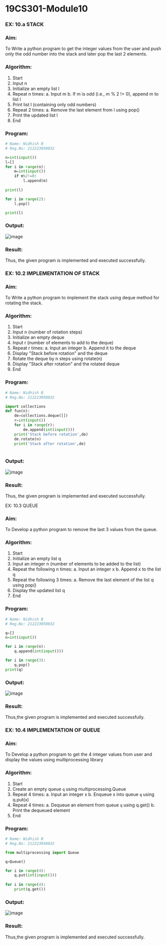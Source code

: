 # 19CS301-Module10
### EX: 10.a  STACK
### Aim: 
To Write a python program to get the integer values from the user and push only the odd number into the stack and later pop the last 2 elements.

### Algorithm:

1. Start
2. Input n
3. Initialize an empty list l
4. Repeat n times:
   a. Input m
   b. If m is odd (i.e., m % 2 != 0), append m to list l
5. Print list l (containing only odd numbers)
6. Repeat 2 times:
   a. Remove the last element from l using pop()
7. Print the updated list l
8. End


### Program:
```python
# Name: Nidhish B
# Reg.No: 212223050032

n=int(input())
l=[]
for i in range(n):
    m=int(input())
    if m%2!=0:
        l.append(m)
        
print(l)

for i in range(2):
    l.pop()

print(l)
```

### Output:

![image](https://github.com/user-attachments/assets/57fdc76c-c070-42b0-b23a-6de0038f3ee7)

### Result: 

Thus, the given program is implemented and executed successfully.
 


### EX: 10.2 IMPLEMENTATION OF STACK

### Aim:

To Write a python program to implement the stack using deque method for rotating the stack.

### Algorithm:

1. Start
2. Input n (number of rotation steps)
3. Initialize an empty deque
4. Input r (number of elements to add to the deque)
5. Repeat r times:
   a. Input an integer
   b. Append it to the deque
6. Display "Stack before rotation" and the deque
7. Rotate the deque by n steps using rotate(n)
8. Display "Stack after rotation" and the rotated deque
9. End

### Program: 

```python
# Name: Nidhish B
# Reg.No: 212223050032

import collections
def fun(n):
    de=collections.deque([])
    r=int(input())
    for i in range(r):
        de.append(int(input()))
    print('Stack before rotation',de)
    de.rotate(n)
    print('Stack after rotation',de)
    
```
### Output:

![image](https://github.com/user-attachments/assets/b532bf85-e945-4a42-8bd3-f4ff0df7ddf2)

### Result:

Thus, the given program is implemented and executed successfully.
 


EX: 10.3 QUEUE
### Aim: 

To Develop a python program to remove the last 3 values from the queue.

### Algorithm:

1. Start
2. Initialize an empty list q
3. Input an integer n (number of elements to be added to the list)
4. Repeat the following n times:
    a. Input an integer x
    b. Append x to the list q
5. Repeat the following 3 times:
    a. Remove the last element of the list q using pop()
6. Display the updated list q
7. End

### Program:
```python
# Name: Nidhish B
# Reg.No: 212223050032

q=[]
n=int(input())

for i in range(n):
    q.append(int(input()))

for i in range(3):    
    q.pop()
print(q)
```

### Output:
![image](https://github.com/user-attachments/assets/fe9452ee-ba38-415b-b61b-8373f9852608)

### Result:
Thus,the given program is implemented and executed successfully.


### EX: 10.4 IMPLEMENTATION OF QUEUE

### Aim: 

To Develop a python program to get the 4 integer values from user and display the values using multiprocessing library

### Algorithm:

1. Start
2. Create an empty queue `q` using multiprocessing.Queue
3. Repeat 4 times:
    a. Input an integer x
    b. Enqueue x into queue `q` using q.put(x)
4. Repeat 4 times:
    a. Dequeue an element from queue `q` using q.get()
    b. Print the dequeued element
5. End

### Program:

```python
# Name: Nidhish B
# Reg.No: 212223050032

from multiprocessing import Queue

q=Queue()

for i in range(4):
    q.put(int(input()))
    
for i in range(4):
    print(q.get())
```
### Output:

![image](https://github.com/user-attachments/assets/1c4c3741-ef9f-421d-8a39-0e2b098c6cfb)

### Result:

Thus,the given program is implemented and executed successfully.
 


